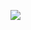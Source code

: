 ![](https://github-profile-summary-cards.vercel.app/api/cards/most-commit-language?username=Dmitriiisupovtheme=solarized_dark)


